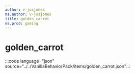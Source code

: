 ```yaml
---
author: v-josjones
ms.author: v-josjones
title: golden_carrot
ms.prod: gaming
---
```


# golden_carrot

:::code language="json" source="../../VanillaBehaviorPack/items/golden_carrot.json":::